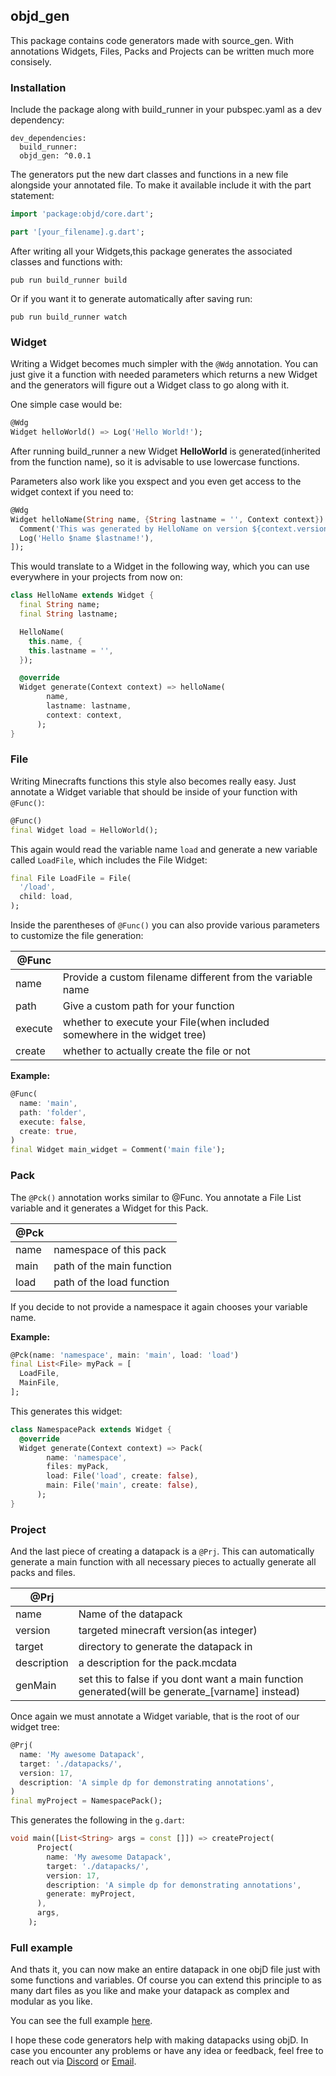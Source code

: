 ## objd_gen

This package contains code generators made with source_gen. With annotations Widgets, Files, Packs and Projects can be written much more consisely.

### Installation

Include the package along with build_runner in your pubspec.yaml as a dev dependency:

```
dev_dependencies:
  build_runner:
  objd_gen: ^0.0.1
```

The generators put the new dart classes and functions in a new file alongside your annotated file. To make it available include it with the part statement:

```dart
import 'package:objd/core.dart';

part '[your_filename].g.dart';
```

After writing all your Widgets,this package generates the associated classes and functions with:

```
pub run build_runner build
```

Or if you want it to generate automatically after saving run:

```
pub run build_runner watch
```

### Widget

Writing a Widget becomes much simpler with the `@Wdg` annotation. You can just give it a function with needed parameters which returns a new Widget and the generators will figure out a Widget class to go along with it.

One simple case would be:

```dart
@Wdg
Widget helloWorld() => Log('Hello World!');
```

After running build_runner a new Widget **HelloWorld** is generated(inherited from the function name), so it is advisable to use lowercase functions.

Parameters also work like you exspect and you even get access to the widget context if you need to:

```dart
@Wdg
Widget helloName(String name, {String lastname = '', Context context}) => For.of([
  Comment('This was generated by HelloName on version ${context.version}'),
  Log('Hello $name $lastname!'),
]);
```

This would translate to a Widget in the following way, which you can use everywhere in your projects from now on:

```dart
class HelloName extends Widget {
  final String name;
  final String lastname;

  HelloName(
    this.name, {
    this.lastname = '',
  });

  @override
  Widget generate(Context context) => helloName(
        name,
        lastname: lastname,
        context: context,
      );
}
```

### File

Writing Minecrafts functions this style also becomes really easy. Just annotate a Widget variable that should be inside of your function with `@Func()`:

```dart
@Func()
final Widget load = HelloWorld();
```

This again would read the variable name `load` and generate a new variable called `LoadFile`, which includes the File Widget:

```dart
final File LoadFile = File(
  '/load',
  child: load,
);
```

Inside the parentheses of `@Func()` you can also provide various parameters to customize the file generation:

| @Func   |                                                                          |
| ------- | ------------------------------------------------------------------------ |
| name    | Provide a custom filename different from the variable name               |
| path    | Give a custom path for your function                                     |
| execute | whether to execute your File(when included somewhere in the widget tree) |
| create  | whether to actually create the file or not                               |

**Example:**

```dart
@Func(
  name: 'main',
  path: 'folder',
  execute: false,
  create: true,
)
final Widget main_widget = Comment('main file');
```

### Pack

The `@Pck()` annotation works similar to @Func. You annotate a File List variable and it generates a Widget for this Pack.

| @Pck |                           |
| ---- | ------------------------- |
| name | namespace of this pack    |
| main | path of the main function |
| load | path of the load function |

If you decide to not provide a namespace it again chooses your variable name.

**Example:**

```dart
@Pck(name: 'namespace', main: 'main', load: 'load')
final List<File> myPack = [
  LoadFile,
  MainFile,
];
```

This generates this widget:

```dart
class NamespacePack extends Widget {
  @override
  Widget generate(Context context) => Pack(
        name: 'namespace',
        files: myPack,
        load: File('load', create: false),
        main: File('main', create: false),
      );
}
```

### Project

And the last piece of creating a datapack is a `@Prj`. This can automatically generate a main function with all necessary pieces to actually generate all packs and files.

| @Prj        |                                                                                                   |
| ----------- | ------------------------------------------------------------------------------------------------- |
| name        | Name of the datapack                                                                              |
| version     | targeted minecraft version(as integer)                                                            |
| target      | directory to generate the datapack in                                                             |
| description | a description for the pack.mcdata                                                                 |
| genMain     | set this to false if you dont want a main function generated(will be generate\_[varname] instead) |

Once again we must annotate a Widget variable, that is the root of our widget tree:

```dart
@Prj(
  name: 'My awesome Datapack',
  target: './datapacks/',
  version: 17,
  description: 'A simple dp for demonstrating annotations',
)
final myProject = NamespacePack();
```

This generates the following in the `g.dart`:

```dart
void main([List<String> args = const []]) => createProject(
      Project(
        name: 'My awesome Datapack',
        target: './datapacks/',
        version: 17,
        description: 'A simple dp for demonstrating annotations',
        generate: myProject,
      ),
      args,
    );
```

### Full example

And thats it, you can now make an entire datapack in one objD file just with some functions and variables. Of course you can extend this principle to as many dart files as you like and make your datapack as complex and modular as you like.

You can see the full example [here](https://pub.dev/packages/objd_gen/example).

I hope these code generators help with making datapacks using objD. In case you encounter any problems or have any idea or feedback, feel free to reach out via [Discord](https://discord.gg/WvtCkyg) or [Email](mailto://contact@stevertus.com).
